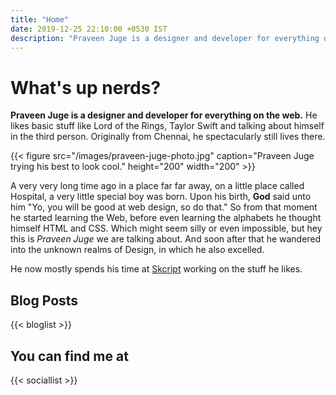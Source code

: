 ```yaml
---
title: "Home"
date: 2019-12-25 22:10:00 +0530 IST
description: "Praveen Juge is a designer and developer for everything on the web."
---
```


# What's up nerds?

**Praveen Juge is a designer and developer for everything on the web.**
He likes basic stuff like Lord of the Rings, Taylor Swift and talking about himself in the third person. Originally from Chennai, he spectacularly still lives there.

{{< figure src="/images/praveen-juge-photo.jpg" caption="Praveen Juge trying his best to look cool." height="200" width="200" >}}

A very very long time ago in a place far far away, on a little place called Hospital, a very little special boy was born. Upon his birth, **God** said unto him "Yo, you will be good at web design, so do that." So from that moment he started learning the Web, before even learning the alphabets he thought himself HTML and CSS. Which might seem silly or even impossible, but hey this is _Praveen Juge_ we are talking about. And soon after that he wandered into the unknown realms of Design, in which he also excelled.

He now mostly spends his time at [Skcript](https://www.skcript.com/) working on the stuff he likes.

## Blog Posts

{{< bloglist >}}

## You can find me at

{{< sociallist >}}
